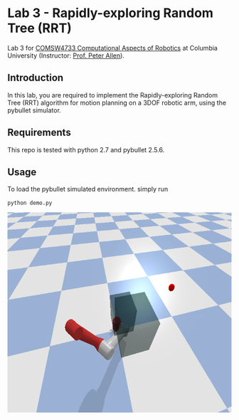 # Lab 3 - Rapidly-exploring Random Tree (RRT)
Lab 3 for [COMSW4733 Computational Aspects of Robotics](https://www.cs.columbia.edu/~allen/F19/) at Columbia University (Instructor: [Prof. Peter Allen](http://www.cs.columbia.edu/~allen/)).

## Introduction
In this lab, you are required to implement the Rapidly-exploring Random Tree (RRT) algorithm for motion planning on a 3DOF robotic arm, using the pybullet simulator.

## Requirements
This repo is tested with python 2.7 and pybullet 2.5.6.

## Usage
To load the pybullet simulated environment. simply run

```
python demo.py
```

<p align="center">
  <img src="environment.png", height="450">
</p>